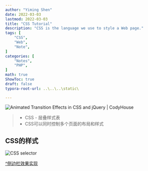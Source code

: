 ```yaml
---
author: "Yiming Shen"
date: 2022-03-03
lastmod: 2022-03-03
title: "CSS Tutorial"
description: "CSS is the language we use to style a Web page."
tags: [
    "CSS",
    "Web",
    "Note",
]
categories: [
    "Notes", 
    "PHP",
]
math: true
ShowToc: true
draft: false
typora-root-url: ..\..\..\static\

---
```


![Animated Transition Effects in CSS and jQuery | CodyHouse](/CSS_Tutorial.assets/%7D/animated-transition-effects-featured.svg)

> - CSS - 层叠样式表
> - CSS可以同时控制多个页面的布局和样式

## CSS的样式

![CSS selector](/CSS_Tutorial.assets/%7D/img_selector.gif)

[^侧边栏效果实现](https://www.youtube.com/watch?v=ArTVfdHOB-M&t=152s)




